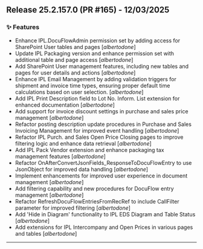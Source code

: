 ## Release 25.2.157.0 (PR #165) - 12/03/2025
### ✨ Features
  * Enhance IPL.DocuFlowAdmin permission set by adding access for SharePoint User tables and pages [*albertodone*]
  * Update IPL Packaging version and enhance permission set with additional table and page access [*albertodone*]
  * Add SharePoint User management features, including new tables and pages for user details and actions [*albertodone*]
  * Enhance IPL Email Management by adding validation triggers for shipment and invoice time types, ensuring proper default time calculations based on user selection. [*albertodone*]
  * Add IPL Print Description field to Lot No. Inform. List extension for enhanced documentation [*albertodone*]
  * Add support for invoice discount settings in purchase and sales price management [*albertodone*]
  * Refactor posting description update procedures in Purchase and Sales Invoicing Management for improved event handling [*albertodone*]
  * Refactor IPL Purch. and Sales Open Price Closing pages to improve filtering logic and enhance data retrieval [*albertodone*]
  * Add IPL Pack Vendor extension and enhance packaging tax management features [*albertodone*]
  * Refactor OnAfterConvertJsonFields_ResponseToDocuFlowEntry to use JsonObject for improved data handling [*albertodone*]
  * Implement enhancements for improved user experience in document management [*albertodone*]
  * Add filtering capability and new procedures for DocuFlow entry management [*albertodone*]
  * Refactor RefreshDocuFlowEntriesFromRecRef to include CallFilter parameter for improved filtering [*albertodone*]
  * Add 'Hide in Diagram' functionality to IPL EDS Diagram and Table Status [*albertodone*]
  * Add extensions for IPL Intercompany and Open Prices in various pages and tables [*albertodone*]

---

